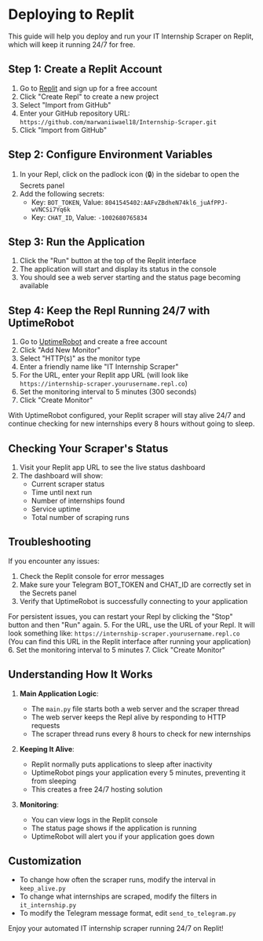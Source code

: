 # Deploying to Replit

This guide will help you deploy and run your IT Internship Scraper on Replit, which will keep it running 24/7 for free.

## Step 1: Create a Replit Account

1. Go to [Replit](https://replit.com/) and sign up for a free account
2. Click "Create Repl" to create a new project
3. Select "Import from GitHub"
4. Enter your GitHub repository URL: `https://github.com/marwaniiwael18/Internship-Scraper.git`
5. Click "Import from GitHub"

## Step 2: Configure Environment Variables

1. In your Repl, click on the padlock icon (🔒) in the sidebar to open the Secrets panel
2. Add the following secrets:
   - Key: `BOT_TOKEN`, Value: `8041545402:AAFvZBdheN74kl6_juAfPPJ-wVNCSi7Yq6k`
   - Key: `CHAT_ID`, Value: `-1002680765834`

## Step 3: Run the Application

1. Click the "Run" button at the top of the Replit interface
2. The application will start and display its status in the console
3. You should see a web server starting and the status page becoming available

## Step 4: Keep the Repl Running 24/7 with UptimeRobot

1. Go to [UptimeRobot](https://uptimerobot.com/) and create a free account
2. Click "Add New Monitor"
3. Select "HTTP(s)" as the monitor type
4. Enter a friendly name like "IT Internship Scraper"
5. For the URL, enter your Replit app URL (will look like `https://internship-scraper.yourusername.repl.co`)
6. Set the monitoring interval to 5 minutes (300 seconds)
7. Click "Create Monitor"

With UptimeRobot configured, your Replit scraper will stay alive 24/7 and continue checking for new internships every 8 hours without going to sleep.

## Checking Your Scraper's Status

1. Visit your Replit app URL to see the live status dashboard
2. The dashboard will show:
   - Current scraper status
   - Time until next run
   - Number of internships found
   - Service uptime
   - Total number of scraping runs

## Troubleshooting

If you encounter any issues:

1. Check the Replit console for error messages
2. Make sure your Telegram BOT_TOKEN and CHAT_ID are correctly set in the Secrets panel
3. Verify that UptimeRobot is successfully connecting to your application

For persistent issues, you can restart your Repl by clicking the "Stop" button and then "Run" again.
5. For the URL, use the URL of your Repl. It will look something like:
   `https://internship-scraper.yourusername.repl.co`
   (You can find this URL in the Replit interface after running your application)
6. Set the monitoring interval to 5 minutes
7. Click "Create Monitor"

## Understanding How It Works

1. **Main Application Logic**:
   - The `main.py` file starts both a web server and the scraper thread
   - The web server keeps the Repl alive by responding to HTTP requests
   - The scraper thread runs every 8 hours to check for new internships

2. **Keeping It Alive**:
   - Replit normally puts applications to sleep after inactivity
   - UptimeRobot pings your application every 5 minutes, preventing it from sleeping
   - This creates a free 24/7 hosting solution

3. **Monitoring**:
   - You can view logs in the Replit console
   - The status page shows if the application is running
   - UptimeRobot will alert you if your application goes down

## Customization

- To change how often the scraper runs, modify the interval in `keep_alive.py`
- To change what internships are scraped, modify the filters in `it_internship.py`
- To modify the Telegram message format, edit `send_to_telegram.py`

Enjoy your automated IT internship scraper running 24/7 on Replit!
